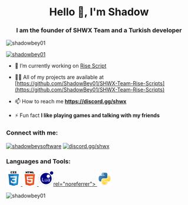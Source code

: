 <h1 align="center">Hello 👋, I'm Shadow</h1>
<h3 align="center">I am the founder of SHWX Team and a Turkish developer</h3>

<p align="left"> <img src="https://komarev.com/ghpvc/?username=shadowbey01&label=Profile%20views&color=0e75b6&style=flat" alt="shadowbey01" /> </p>

<p align="left"> <a href="https://github.com/ryo-ma/github-profile-trophy"><img src="https://github-profile-trophy.vercel.app/?username=shadowbey01" alt="shadowbey01" /></a> </p>

- 🔭 I’m currently working on [Rise Script](https://discord.gg/shwx)

- 👨‍💻 All of my projects are available at [https://github.com/ShadowBey01/SHWX-Team-Rise-Scripts](https://github.com/ShadowBey01/SHWX-Team-Rise-Scripts)

- 📫 How to reach me **https://discord.gg/shwx**

- ⚡ Fun fact **I like playing games and talking with my friends**

<h3 align="left">Connect with me:</h3>
<p align="left">
<a href="https://www.youtube.com/@ShadowBeySoftware" target="blank"><img align="center" src="https://raw.githubusercontent.com/rahuldkjain/github-profile-readme-generator/master/src/images/icons/Social/youtube.svg" alt="shadowbeysoftware" height="30" width="40" /></a>
<a href="https://discord.gg/discord.gg/shwx" target="blank"><img align="center" src="https://raw.githubusercontent.com/rahuldkjain/github-profile-readme-generator/master/src/images/icons/Social/discord.svg" alt="discord.gg/shwx" height="30" width="40" /></a>
</p>

<h3 align="left">Languages and Tools:</h3>
<p align="left"> <a href="https://www.w3schools.com/css/" target="_blank" rel="noreferrer"> <img src="https://raw.githubusercontent.com/devicons/devicon/master/icons/css3/css3-original-wordmark.svg" alt="css3" width="40" height="40"/> </a> <a href="https://www.w3.org/html/" target="_blank" rel="noreferrer"> <img src="https://raw.githubusercontent.com/devicons/devicon/master/icons/html5/html5-original-wordmark.svg" alt="html5" width="40" height="40"/> </a> <a href="https://developer.mozilla.org/en-US/docs/Web/JavaScript" target="_blank" rel="noreferrer"> <img src="https://raw.githubusercontent.com/devicons/devicon/master/icons/lua/lua-original.svg" alt="lua" width="40" height="40"/>rel="noreferrer"> <img src="https://raw.githubusercontent.com/devicons/devicon/master/icons/python/python-original.svg" alt="python" width="40" height="40"/> </a> </p>

<p><img align="center" src="https://github-readme-stats.vercel.app/api/top-langs?username=shadowbey01&show_icons=true&locale=en&layout=compact" alt="shadowbey01" /></p>
